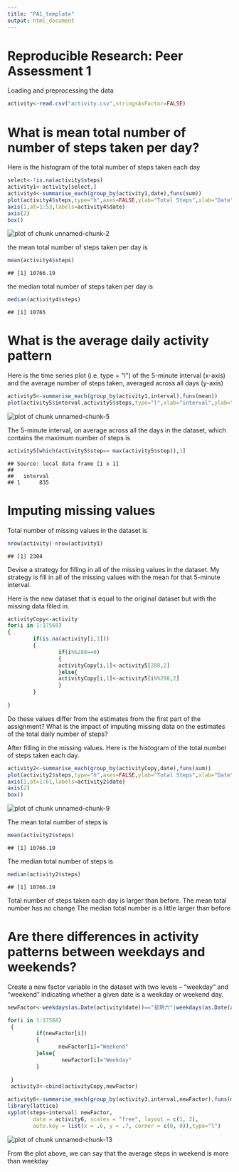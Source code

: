 ```yaml
---
title: "PA1_template"
output: html_document
---
```

Reproducible Research: Peer Assessment 1
========================================

Loading and preprocessing the data

```r
activity<-read.csv("activity.csv",stringsAsFactor=FALSE)
```

What is mean total number of number of steps taken per day?
==========================================================
Here is the histogram of the total number of steps taken each day

```r
select<-!is.na(activity$steps)
activity1<-activity[select,]
activity4<-summarise_each(group_by(activity1,date),funs(sum))
plot(activity4$steps,type="h",axes=FALSE,ylab="Total Steps",xlab="Date")
axis(1,at=1:53,labels=activity4$date)
axis(2)
box()
```

![plot of chunk unnamed-chunk-2](figure/unnamed-chunk-2-1.png) 

the mean total number of steps taken per day is

```r
mean(activity4$steps)
```

```
## [1] 10766.19
```

the median total number of steps taken per day is

```r
median(activity4$steps)
```

```
## [1] 10765
```

What is the average daily activity pattern
=========================================
Here is the time series plot (i.e. type = "l") of the 5-minute interval (x-axis) and the average number of steps taken, averaged across all days (y-axis)

```r
activity5<-summarise_each(group_by(activity1,interval),funs(mean))
plot(activity5$interval,activity5$steps,type="l",xlab="interval",ylab="average steps")
```

![plot of chunk unnamed-chunk-5](figure/unnamed-chunk-5-1.png) 

The 5-minute interval, on average across all the days in the dataset, which contains the maximum number of steps is

```r
activity5[which(activity5$step== max(activity5$step)),1]
```

```
## Source: local data frame [1 x 1]
## 
##   interval
## 1      835
```


Imputing missing values
=======================
Total number of missing values in the dataset is

```r
nrow(activity)-nrow(activity1)
```

```
## [1] 2304
```

Devise a strategy for filling in all of the missing values in the dataset.
My strategy is fill in all of the missing values with the mean for that 5-minute interval.

Here is the new dataset that is equal to the original dataset but with the missing data filled in.


```r
activityCopy<-activity
for(i in 1:17568)
{
        if(is.na(activity[i,1]))
        {
                if(i%%288==0)
                {
                activityCopy[i,1]<-activity5[288,2]
                }else{
                activityCopy[i,1]<-activity5[i%%288,2]       
                }
        }
        
}
```

Do these values differ from the estimates from the first part of the assignment? What is the impact of imputing missing data on the estimates of the total daily number of steps?

After filling in the missing values.
Here is the  histogram of the total number of steps taken each day.

```r
activity2<-summarise_each(group_by(activityCopy,date),funs(sum))
plot(activity2$steps,type="h",axes=FALSE,ylab="Total Steps",xlab="Date")
axis(1,at=1:61,labels=activity2$date)
axis(2)
box()
```

![plot of chunk unnamed-chunk-9](figure/unnamed-chunk-9-1.png) 

The mean total number of steps is

```r
mean(activity2$steps)
```

```
## [1] 10766.19
```

The median total number of steps is

```r
median(activity2$steps)
```

```
## [1] 10766.19
```

Total number of steps taken each day is larger than before.
The mean total number has no change
The median total number is a little larger than before


Are there differences in activity patterns between weekdays and weekends?
========================================================================

Create a new factor variable in the dataset with two levels – “weekday” and “weekend” indicating whether a given date is a weekday or weekend day.

```r
newFactor<-weekdays(as.Date(activity$date))=="星期六"|weekdays(as.Date(activity$date))=="星期日"

for(i in 1:17568)
 {
         if(newFactor[i])
         {
                newFactor[i]="Weekend"       
         }else{
                 newFactor[i]="Weekday"       
         }
         
 }
 activity3<-cbind(activityCopy,newFactor)
```



```r
activity6<-summarise_each(group_by(activity3,interval,newFactor),funs(mean))
library(lattice)
xyplot(steps~interval| newFactor,
        data = activity6, scales = "free", layout = c(1, 2),
        auto.key = list(x = .6, y = .7, corner = c(0, 0)),type="l")
```

![plot of chunk unnamed-chunk-13](figure/unnamed-chunk-13-1.png) 

From the plot above, we can say that the average steps in weekend is more than weekday
